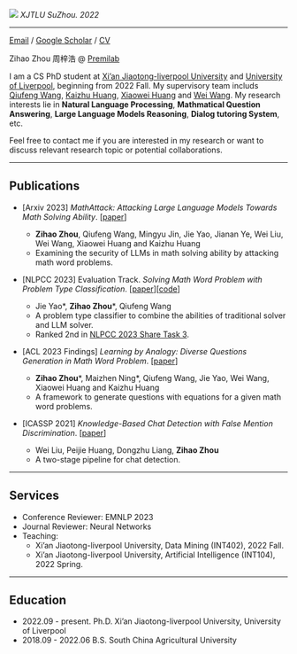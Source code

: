 ![](images/xjtlu.jpeg)
*XJTLU SuZhou. 2022*

---


[Email](Zihao.Zhou22@student.xjtlu.edu.cn) / [Google Scholar](https://scholar.google.com/citations?hl=zh-CN&user=4P9trp4AAAAJ) / [CV](cv.pdf)

Zihao Zhou 周梓浩 @ [Premilab](http://www.premilab.com/MainPage.ashx)

I am a CS PhD student at [Xi’an Jiaotong-liverpool University](https://www.xjtlu.edu.cn/en) and [University of Liverpool](https://www.liverpool.ac.uk/), beginning from 2022 Fall. 
My supervisory team includs [Qiufeng Wang](https://www.xjtlu.edu.cn/zh/departments/academic-departments/electrical-and-electronic-engineering/staff/qiufeng-wang), [Kaizhu Huang](http://www.premilab.com/KaizhuHUANG.ashx), [Xiaowei Huang](https://cgi.csc.liv.ac.uk/~xiaowei/) and [Wei Wang](https://www.xjtlu.edu.cn/zh/staff-details/staff/wei-wang03).
My research interests lie in __Natural Language Processing__, __Mathmatical Question Answering__, __Large Language Models Reasoning__, __Dialog tutoring System__, etc.

Feel free to contact me if you are interested in my research or want to discuss relevant research topic or potential collaborations.


-----
## Publications
* [Arxiv 2023] _MathAttack: Attacking Large Language Models Towards Math Solving Ability_. [[paper](https://arxiv.org/abs/2309.01686)]
  * __Zihao Zhou__, Qiufeng Wang, Mingyu Jin, Jie Yao, Jianan Ye, Wei Liu, Wei Wang, Xiaowei Huang and Kaizhu Huang 
  * Examining the security of LLMs in math solving ability by attacking math word problems.

* [NLPCC 2023] Evaluation Track. _Solving Math Word Problem with Problem Type Classification_. [[paper](https://arxiv.org/abs/2308.13844)][[code](https://github.com/zhouzihao501/NLPCC2023-Shared-Task3-ChineseMWP)]
  * Jie Yao\*, __Zihao Zhou__\*, Qiufeng Wang
  * A problem type classifier to combine the abilities of traditional solver and LLM solver.
  * Ranked 2nd in [NLPCC 2023 Share Task 3](https://github.com/2003pro/CNMWP).

* [ACL 2023 Findings] _Learning by Analogy: Diverse Questions Generation in Math Word Problem_. [[paper](https://aclanthology.org/2023.findings-acl.705/)]
  * __Zihao Zhou__\*, Maizhen Ning\*, Qiufeng Wang, Jie Yao, Wei Wang, Xiaowei Huang and Kaizhu Huang 
  * A framework to generate questions with equations for a given math word problems.

* [ICASSP 2021] _Knowledge-Based Chat Detection with False Mention Discrimination_. [[paper](https://ieeexplore.ieee.org/document/9414073)]
  * Wei Liu, Peijie Huang, Dongzhu Liang, __Zihao Zhou__ 
  * A two-stage pipeline for chat detection.


-----
## Services
* Conference Reviewer: EMNLP 2023
* Journal Reviewer: Neural Networks
* Teaching:
  * Xi’an Jiaotong-liverpool University, Data Mining (INT402), 2022 Fall.
  * Xi’an Jiaotong-liverpool University, Artificial Intelligence (INT104), 2022 Spring.


-----
## Education
* 2022.09 - present. Ph.D.  Xi’an Jiaotong-liverpool University, University of Liverpool
* 2018.09 - 2022.06 B.S.  South China Agricultural University




